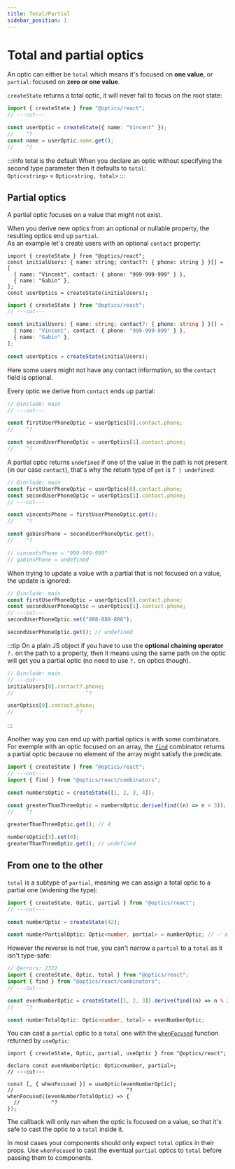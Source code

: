 ```yaml
---
title: Total/Partial
sidebar_position: 1
---
```


# Total and partial optics

An optic can either be `total` which means it's focused on **one value**, or `partial`: focused on **zero or one value**.

`createState` returns a total optic, it will never fail to focus on the root state:

```ts twoslash
import { createState } from "@optics/react";
// ---cut---

const userOptic = createState({ name: "Vincent" });
//    ^?
const name = userOptic.name.get();
//    ^?
```

:::info total is the default
When you declare an optic without specifying the second type parameter then it defaults to `total`:  
`Optic<string>` = `Optic<string, total>`
:::

## Partial optics

A partial optic focuses on a value that might not exist.

When you derive new optics from an optional or nullable property, the resulting optics end up `partial`.  
As an example let's create users with an optional `contact` property:

```twoslash include main
import { createState } from "@optics/react";
const initialUsers: { name: string; contact?: { phone: string } }[] = [
  { name: "Vincent", contact: { phone: "999-999-999" } },
  { name: "Gabin" },
];
const userOptics = createState(initialUsers);
```

```ts twoslash
import { createState } from "@optics/react";
// ---cut---

const initialUsers: { name: string; contact?: { phone: string } }[] = [
  { name: "Vincent", contact: { phone: "999-999-999" } },
  { name: "Gabin" },
];

const userOptics = createState(initialUsers);
```

Here some users might not have any contact information, so the `contact` field is optional.

Every optic we derive from `contact` ends up partial:

```ts twoslash
// @include: main
// ---cut---

const firstUserPhoneOptic = userOptics[0].contact.phone;
//    ^?

const secondUserPhoneOptic = userOptics[1].contact.phone;
//    ^?
```

A partial optic returns `undefined` if one of the value in the path is not present (in our case `contact`), that's why the return type of `get` is <code>T&nbsp;|&nbsp;undefined</code>:

```ts twoslash
// @include: main
const firstUserPhoneOptic = userOptics[0].contact.phone;
const secondUserPhoneOptic = userOptics[1].contact.phone;
// ---cut---

const vincentsPhone = firstUserPhoneOptic.get();
//    ^?

const gabinsPhone = secondUserPhoneOptic.get();
//    ^?

// vincentsPhone = "999-999-999"
// gabinsPhone = undefined
```

When trying to update a value with a partial that is not focused on a value, the update is ignored:

```ts twoslash
// @include: main
const firstUserPhoneOptic = userOptics[0].contact.phone;
const secondUserPhoneOptic = userOptics[1].contact.phone;
// ---cut---
secondUserPhoneOptic.set("888-888-888");

secondUserPhoneOptic.get(); // undefined
```

:::tip
On a plain JS object if you have to use the **optional chaining operator** `?.` on the path to a property,
then it means using the same path on the optic will get you a partial optic (no need to use `?.` on optics though).

```ts twoslash
// @include: main
// ---cut---
initialUsers[0].contact?.phone;
//                       ^?

userOptics[0].contact.phone;
//                    ^?
```

:::

Another way you can end up with partial optics is with some combinators.  
For exemple with an optic focused on an array, the [`find`](../API/combinators/find.md) combinator returns a partial optic because no element of the array might satisfy the predicate.

```ts twoslash
import { createState } from "@optics/react";
// ---cut---
import { find } from "@optics/react/combinators";

const numbersOptic = createState([1, 2, 3, 4]);

const greaterThanThreeOptic = numbersOptic.derive(find((n) => n > 3));
//    ^?

greaterThanThreeOptic.get(); // 4

numbersOptic[3].set(0);
greaterThanThreeOptic.get(); // undefined
```

## From one to the other

`total` is a subtype of `partial`, meaning we can assign a total optic to a partial one (widening the type):

```ts twoslash
import { createState, Optic, partial } from "@optics/react";
// ---cut---

const numberOptic = createState(42);

const numberPartialOptic: Optic<number, partial> = numberOptic; // ✅ allowed
```

However the reverse is not true, you can't narrow a `partial` to a `total` as it isn't type-safe:

```ts twoslash
// @errors: 2322
import { createState, Optic, total } from "@optics/react";
import { find } from "@optics/react/combinators";
// ---cut---

const evenNumberOptic = createState([1, 2, 3]).derive(find((n) => n % 2 === 0));
//    ^?

const numberTotalOptic: Optic<number, total> = evenNumberOptic;
```

You can cast a `partial` optic to a `total` one with the [`whenFocused`](../API/React/useOptic.mdx#--whenfocused) function returned by `useOptic`:

```tsx twoslash
import { createState, Optic, partial, useOptic } from "@optics/react";

declare const evenNumberOptic: Optic<number, partial>;
// ---cut---

const [, { whenFocused }] = useOptic(evenNumberOptic);
//                                    ^?
whenFocused((evenNumberTotalOptic) => {
  //          ^?
});
```

The callback will only run when the optic is focused on a value, so that it's safe to cast the optic to a `total` inside it.

In most cases your components should only expect `total` optics in their props.
Use `whenFocused` to cast the eventual `partial` optics to `total` before passing them to components.
